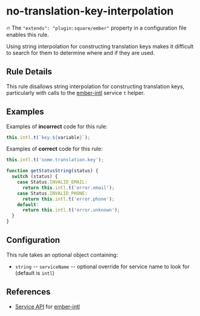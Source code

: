 # no-translation-key-interpolation

🔥 The `"extends": "plugin:square/ember"` property in a configuration file enables this rule.

Using string interpolation for constructing translation keys makes it difficult to search for them to determine where and if they are used.

## Rule Details

This rule disallows string interpolation for constructing translation keys, particularly with calls to the [ember-intl] service `t` helper.

## Examples

Examples of **incorrect** code for this rule:

```js
this.intl.t(`key.${variable}`);
```

Examples of **correct** code for this rule:

```js
this.intl.t('some.translation.key');
```

```js
function getStatusString(status) {
  switch (status) {
    case Status.INVALID_EMAIL:
      return this.intl.t('error.email');
    case Status.INVALID_PHONE:
      return this.intl.t('error.phone');
    default:
      return this.intl.t('error.unknown');
  }
}
```

## Configuration

This rule takes an optional object containing:

* `string` -- `serviceName` -- optional override for service name to look for (default is `intl`)

## References

* [Service API](https://ember-intl.github.io/ember-intl/versions/v4.0.0/docs/guide/ember-service-api) for [ember-intl]

[ember-intl]: https://github.com/ember-intl/ember-intl
